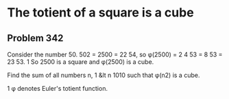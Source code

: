 #  The totient of a square is a cube
## Problem 342



Consider the number 50.
502 = 2500 = 22 54, so φ(2500) = 2  4  53 = 8  53 = 23 53. 1
So 2500 is a square and  φ(2500) is a cube.


Find the sum of all numbers n, 1 &lt n  1010 such that φ(n2) is a cube.


1 φ denotes Euler's totient function.






